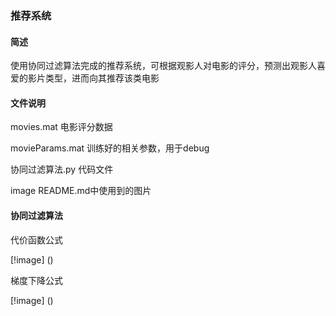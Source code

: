 ### 推荐系统
#### 简述
使用协同过滤算法完成的推荐系统，可根据观影人对电影的评分，预测出观影人喜爱的影片类型，进而向其推荐该类电影

#### 文件说明
movies.mat 电影评分数据

movieParams.mat 训练好的相关参数，用于debug

协同过滤算法.py 代码文件

image README.md中使用到的图片

#### 协同过滤算法

代价函数公式

[!image] ()

梯度下降公式

[!image] ()
